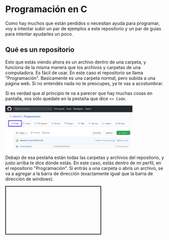 # Programación en C

Como hay muchos que están perdidos o necesitan ayuda para programar, voy a intentar subir un par de ejemplos a este repositorio y un par de guias para intentar ayudarles un poco.

## Qué es un repositorio

Esto que estás viendo ahora es un archivo dentro de una carpeta, y funciona de la misma manera que los archivos y carpetas de una computadora. Es fácil de usar. En este caso el repositorio se llama "Programación". Basicamente es una carpeta normal, pero subida a una página web.
Si no entendés nada no te preocupes, ya te vas a acostumbrar.

Sí es verdad que al principio te va a parecer que hay muchas cosas en pantalla, vos sólo quedate en la pestaña que dice ` <> Code `.


<img src="/img/code.png" style="max-width:80%;">

Debajo de esa pestaña están todas las carpetas y archivos del repositorio, y justo arriba te dice dónde estás. En este caso, estás dentro de mi perfil, en el repositorio "Programación". Si entrás a una carpeta o abrís un archivo, se va a agregar a la barra de dirección (exactamente igual que la barra de dirección de windows). 


<object border="2" type="text/html">
        <h1>Títular</h1>
        <p>Breve descripción del artículo o documento</p>
        <hr>
        <p>Explicación y/o cuerpo del cocumento </p>
</object>
